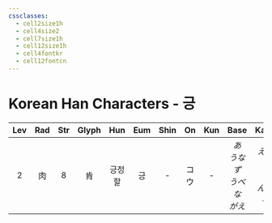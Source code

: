 ```yaml
---
cssclasses:
  - cell2size1h
  - cell4size2
  - cell7size1h
  - cell12size1h
  - cell4fontkr
  - cell12fontcn
---
```


# Korean Han Characters - 긍

| Lev | Rad | Str | Glyph | Hun | Eum | Shin | On  | Kun |          Base           |         Kana          | Simp | Man |  Can  | Viet  |
| :-: | :-: | :-: | :---: | :-: | :-: | :--: | :-: | :-: | :---------------------: | :-------------------: | :--: | :-: | :---: | :---: |
|  2  |  肉  |  8  |   肯   | 긍정할 |  긍  |  -   | コウ  |  -  | *あ<br>うなず<br>うべな<br>がえ* | *えて<br>く<br>う<br>んずる* |  -   | kěn | hang2 | khẳng |

